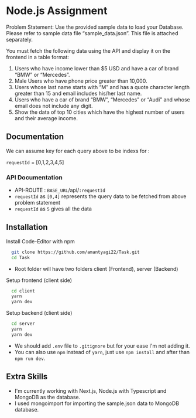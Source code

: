 # Node.js Assignment

Problem Statement: Use the provided sample data to load your Database. Please refer to sample data file “sample_data.json”. This file is attached separately.

You must fetch the following data using the API and display it on the frontend in a table format:

1. Users who have income lower than $5 USD and have a car of brand “BMW” or “Mercedes”.
2. Male Users who have phone price greater than 10,000.
3. Users whose last name starts with “M” and has a quote character length greater than 15 and email includes his/her last name.
4. Users who have a car of brand “BMW”, “Mercedes” or “Audi” and whose email does not include any digit.
5. Show the data of top 10 cities which have the highest number of users and their average income.

## Documentation

We can assume key for each query above to be indexs for :

`requestId` = [0,1,2,3,4,5]

### API Documentation

- API-ROUTE : `BASE_URL`/api/`:requestId`
- `requestId` as `[0,4]` represents the query data to be fetched from above problem statement
- `requestId` as `5` gives all the data

## Installation

Install Code-Editor with npm

```bash
  git clone https://github.com/amantyagi22/Task.git
  cd Task
```

- Root folder will have two folders client (Frontend), server (Backend)

Setup frontend (client side)

```bash
  cd client
  yarn
  yarn dev
```

Setup backend (client side)

```bash
  cd server
  yarn
  yarn dev
```

- We should add `.env` file to `.gitignore` but for your ease I'm not adding it.
- You can also use `npm` instead of `yarn`, just use `npm install` and after than `npm run dev`.

## Extra Skills

- I'm currently working with Next.js, Node.js with Typescript and MongoDB as the database.
- I used mongoimport for importing the sample.json data to MongoDB database.
